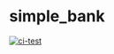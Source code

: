 # simple_bank

[![ci-test](https://github.com/NguyenMinhKhanhBK/simple_bank/actions/workflows/ci.yml/badge.svg?branch=master)](https://github.com/NguyenMinhKhanhBK/simple_bank/actions/workflows/ci.yml)
